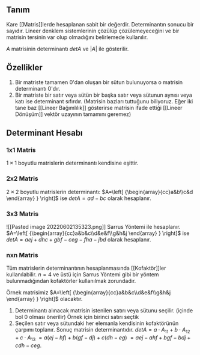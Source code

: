 ## Tanım
Kare [[Matris]]lerde hesaplanan sabit bir değerdir. Determinantın sonucu bir sayıdır. Lineer denklem sistemlerinin çözülüp çözülemeyeceğini ve bir matrisin tersinin var olup olmadığını belirlemede  kullanılır.

$A$ matrisinin determinantı $detA$ ve $|A|$ ile gösterilir.

## Özellikler
1. Bir matriste tamamen 0'dan oluşan bir sütun bulunuyorsa o matrisin determinantı 0'dır.
2. Bir matriste bir satır veya sütün bir başka satır veya sütunun aynısı veya katı ise determinant sıfırdır. (Matrisin bazları tuttuğunu biliyoruz. Eğer iki tane baz [[Lineer Bağımlılık]] gösterirse matrisin ifade ettiği [[Lineer Dönüşüm]] vektör uzayının tamamını geremez)

## Determinant Hesabı
### 1x1 Matris
$1\times1$ boyutlu matrislerin determinantı kendisine eşittir.

### 2x2 Matris
$2\times2$ boyutlu matrislerin determinantı:
$A=\left[ {\begin{array}{cc}a&b\\c&d \end{array} } \right]$ ise $detA=ad-bc$  olarak hesaplanır.

### 3x3 Matris
![[Pasted image 20220602135323.png]]
Sarrus Yöntemi ile hesaplanır. $A=\left[ {\begin{array}{cc}a&b&c\\d&e&f\\g&h&j \end{array} } \right]$ ise $detA=aej+dhc+gbf-ceg-fha-jbd$ olarak hesaplanır.

### nxn Matris
Tüm matrislerin determinantının hesaplanmasında [[Kofaktör]]ler kullanılabilir. $n=4$ ve üstü için Sarrus Yöntemi gibi bir yöntem bulunmadığından kofaktörler kullanılmak zorundadır.

Örnek matrisimiz $A=\left[ {\begin{array}{cc}a&b&c\\d&e&f\\g&h&j \end{array} } \right]$ olacaktır.
1. Determinantı alınacak matrisin istenilen satırı veya sütunu seçilir. (içinde bol 0 olması önerilir)
Örnek için birinci satırı seçtik
2. Seçilen satır veya sütundaki her elemanla kendisinin kofaktörünün çarpımı toplanır. Sonuç matrisin determinantıdır.
$detA=a\cdot A_{11}+b\cdot A_{12}+c\cdot A_{13}$
$=a(ej-hf)+b(gf-dj)+c(dh-eg)$
$=aej-ahf+bgf-bdj+cdh-ceg$.